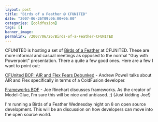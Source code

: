 ```yaml
---
layout: post
title: "Birds of a Feather @ CFUNITED"
date: "2007-06-26T09:06:00+06:00"
categories: [coldfusion]
tags: []
banner_image: 
permalink: /2007/06/26/Birds-of-a-Feather-CFUNITED
---
```


CFUNITED is hosting a set of <a href="http://cfunited.com/go/topics#track-birdsoffeather">Birds of a Feather</a> at CFUNITED. These are more informal and casual meetings as opposed to the normal "Guy with Powerpoint" presentation. There a quite a few good ones. Here are a few I want to point out:

<a href="http://www.infoaccelerator.net/index.cfm?event=showEntry&entryId=6602C9DF-FF30-C9A3-AD81491461CA13FC">CFUnited BOF: AIR and Flex Fears Debunked</a> - Andrew Powell talks about AIR and Flex specifically in terms of a ColdFusion developer.

<a href="http://www.firemoss.com/blog/index.cfm?mode=entry&entry=65B4B26F-3048-55C9-43A64C845A3892A1">Frameworks BOF</a> - Joe Rinehart discusses frameworks. As the creator of Model-Glue, I'm sure this will be nice and unbiased. ;) (Just kidding Joe!)

I'm running a Birds of a Feather Wednesday night on 8 on open source development. This will be an discussion on how developers can move into the open source world.